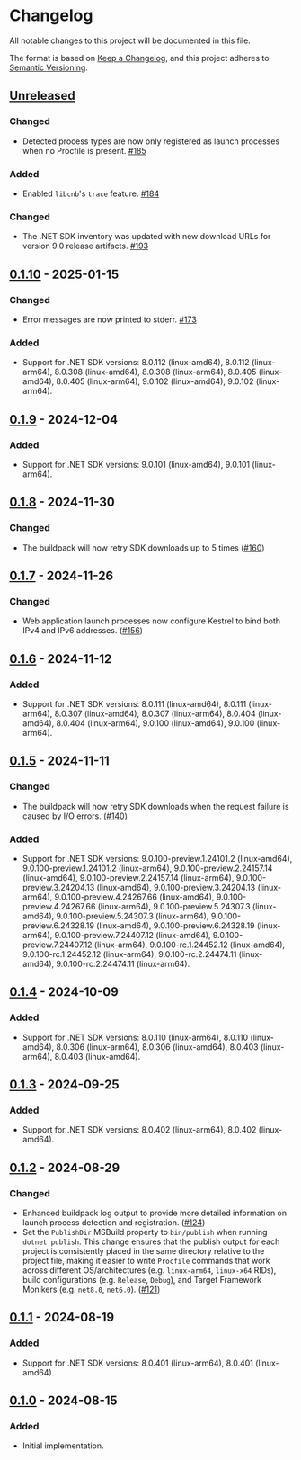 # Changelog

All notable changes to this project will be documented in this file.

The format is based on [Keep a Changelog](https://keepachangelog.com/en/1.1.0/),
and this project adheres to [Semantic Versioning](https://semver.org/spec/v2.0.0.html).

## [Unreleased]

### Changed

- Detected process types are now only registered as launch processes when no Procfile is present. [#185](https://github.com/heroku/buildpacks-dotnet/pull/185)

### Added

- Enabled `libcnb`'s `trace` feature. [#184](https://github.com/heroku/buildpacks-dotnet/pull/184)

### Changed

- The .NET SDK inventory was updated with new download URLs for version 9.0 release artifacts. [#193](https://github.com/heroku/buildpacks-dotnet/pull/193)

## [0.1.10] - 2025-01-15

### Changed

- Error messages are now printed to stderr. [#173](https://github.com/heroku/buildpacks-dotnet/pull/173)

### Added

- Support for .NET SDK versions: 8.0.112 (linux-amd64), 8.0.112 (linux-arm64), 8.0.308 (linux-amd64), 8.0.308 (linux-arm64), 8.0.405 (linux-amd64), 8.0.405 (linux-arm64), 9.0.102 (linux-amd64), 9.0.102 (linux-arm64).

## [0.1.9] - 2024-12-04

### Added

- Support for .NET SDK versions: 9.0.101 (linux-amd64), 9.0.101 (linux-arm64).

## [0.1.8] - 2024-11-30

### Changed

- The buildpack will now retry SDK downloads up to 5 times ([#160](https://github.com/heroku/buildpacks-dotnet/pull/160))

## [0.1.7] - 2024-11-26

### Changed

- Web application launch processes now configure Kestrel to bind both IPv4 and IPv6 addresses. ([#156](https://github.com/heroku/buildpacks-dotnet/pull/156))

## [0.1.6] - 2024-11-12

### Added

- Support for .NET SDK versions: 8.0.111 (linux-amd64), 8.0.111 (linux-arm64), 8.0.307 (linux-amd64), 8.0.307 (linux-arm64), 8.0.404 (linux-amd64), 8.0.404 (linux-arm64), 9.0.100 (linux-amd64), 9.0.100 (linux-arm64).

## [0.1.5] - 2024-11-11

### Changed

- The buildpack will now retry SDK downloads when the request failure is caused by I/O errors. ([#140](https://github.com/heroku/buildpacks-dotnet/pull/140))

### Added

- Support for .NET SDK versions: 9.0.100-preview.1.24101.2 (linux-amd64), 9.0.100-preview.1.24101.2 (linux-arm64), 9.0.100-preview.2.24157.14 (linux-amd64), 9.0.100-preview.2.24157.14 (linux-arm64), 9.0.100-preview.3.24204.13 (linux-amd64), 9.0.100-preview.3.24204.13 (linux-arm64), 9.0.100-preview.4.24267.66 (linux-amd64), 9.0.100-preview.4.24267.66 (linux-arm64), 9.0.100-preview.5.24307.3 (linux-amd64), 9.0.100-preview.5.24307.3 (linux-arm64), 9.0.100-preview.6.24328.19 (linux-amd64), 9.0.100-preview.6.24328.19 (linux-arm64), 9.0.100-preview.7.24407.12 (linux-amd64), 9.0.100-preview.7.24407.12 (linux-arm64), 9.0.100-rc.1.24452.12 (linux-amd64), 9.0.100-rc.1.24452.12 (linux-arm64), 9.0.100-rc.2.24474.11 (linux-amd64), 9.0.100-rc.2.24474.11 (linux-arm64).

## [0.1.4] - 2024-10-09

### Added

- Support for .NET SDK versions: 8.0.110 (linux-arm64), 8.0.110 (linux-amd64), 8.0.306 (linux-arm64), 8.0.306 (linux-amd64), 8.0.403 (linux-arm64), 8.0.403 (linux-amd64).

## [0.1.3] - 2024-09-25

### Added

- Support for .NET SDK versions: 8.0.402 (linux-arm64), 8.0.402 (linux-amd64).

## [0.1.2] - 2024-08-29

### Changed

- Enhanced buildpack log output to provide more detailed information on launch process detection and registration. ([#124](https://github.com/heroku/buildpacks-dotnet/pull/124))
- Set the `PublishDir` MSBuild property to `bin/publish` when running `dotnet publish`. This change ensures that the publish output for each project is consistently placed in the same directory relative to the project file, making it easier to write `Procfile` commands that work across different OS/architectures (e.g. `linux-arm64`, `linux-x64` RIDs), build configurations (e.g. `Release`, `Debug`), and Target Framework Monikers (e.g. `net8.0`, `net6.0`). ([#121](https://github.com/heroku/buildpacks-dotnet/pull/121))

## [0.1.1] - 2024-08-19

### Added

- Support for .NET SDK versions: 8.0.401 (linux-arm64), 8.0.401 (linux-amd64).

## [0.1.0] - 2024-08-15

### Added

- Initial implementation.

[unreleased]: https://github.com/heroku/buildpacks-dotnet/compare/v0.1.10...HEAD
[0.1.10]: https://github.com/heroku/buildpacks-dotnet/compare/v0.1.9...v0.1.10
[0.1.9]: https://github.com/heroku/buildpacks-dotnet/compare/v0.1.8...v0.1.9
[0.1.8]: https://github.com/heroku/buildpacks-dotnet/compare/v0.1.7...v0.1.8
[0.1.7]: https://github.com/heroku/buildpacks-dotnet/compare/v0.1.6...v0.1.7
[0.1.6]: https://github.com/heroku/buildpacks-dotnet/compare/v0.1.5...v0.1.6
[0.1.5]: https://github.com/heroku/buildpacks-dotnet/compare/v0.1.4...v0.1.5
[0.1.4]: https://github.com/heroku/buildpacks-dotnet/compare/v0.1.3...v0.1.4
[0.1.3]: https://github.com/heroku/buildpacks-dotnet/compare/v0.1.2...v0.1.3
[0.1.2]: https://github.com/heroku/buildpacks-dotnet/compare/v0.1.1...v0.1.2
[0.1.1]: https://github.com/heroku/buildpacks-dotnet/compare/v0.1.0...v0.1.1
[0.1.0]: https://github.com/heroku/buildpacks-dotnet/releases/tag/v0.1.0
